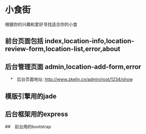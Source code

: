 # 小食街
根据你的兴趣和爱好寻找适合你的小食
## 前台页面包括 index,location-info,location-review-form,location-list,error,about
## 后台管理页面 admin,location-add-form,error
　 *　后台页面地址: http://www.zkelin.cn/admin/root/1234/show
## 模版引擎用的jade
## 后台框架用的express
##　前台用的bootstrap

